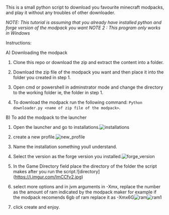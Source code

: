 This is a small python script to download you favourite minecraft modpacks, and play it without any troubles of other downloader.

*NOTE: This tutorial is assuming that you already have installed python and forge version of the modpack you want*
*NOTE 2 : This program only works in Windows*

Instructions:

A) Downloading the modpack
    
   1) Clone this repo or download the zip and extract the content into a folder.

   2) Download the zip file of the modpack you want and then place it into the folder you created in step 1.

   3) Open cmd or powershell in adminstrator mode and change the directory to the working folder ie, the folder in step 1.

   4)  To download the modpack run the following command: `Python downloader.py <name of zip file of the modpack>`.

B) To add the modpack to the launcher

   1) Open the launcher and go to installations.![installations](https://i.imgur.com/8WHP7kB.jpg)
    
   2) create a new profile.![new_profile](https://i.imgur.com/kMF2yiQ.jpg)
    
   3) Name the installation something youll understand.
    
   4) Select the version as the forge version you installed.![forge_version](https://imgur.com/kMF2yiQ)
    
   5) In the Game Directory field place the directory of the folder the script makes after you run the script.![directory] (https://i.imgur.com/lmCCfv2.jpg)
    
   6) select more options and in jvm arguments in -Xmx, replace the number as the amount of ram indicated by the modpack maker for example  if the modpack recomends 6gb of ram replace it as -Xmx6G![ram](https://i.imgur.com/No20cnX.jpg)![ram1](https://i.imgur.com/XGiZuDp.jpg)
    
   7) click create and enjoy.
